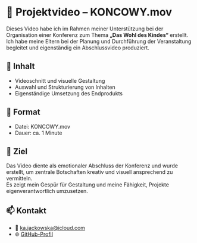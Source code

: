 # 🎥 Projektvideo – KONCOWY.mov

Dieses Video habe ich im Rahmen meiner Unterstützung bei der Organisation einer Konferenz zum Thema **„Das Wohl des Kindes“** erstellt.  
Ich habe meine Eltern bei der Planung und Durchführung der Veranstaltung begleitet und eigenständig ein Abschlussvideo produziert.

## 🔧 Inhalt

- Videoschnitt und visuelle Gestaltung
- Auswahl und Strukturierung von Inhalten
- Eigenständige Umsetzung des Endprodukts

## 📁 Format

- Datei: KONCOWY.mov  
- Dauer: ca. 1 Minute

## 🎯 Ziel

Das Video diente als emotionaler Abschluss der Konferenz und wurde erstellt, um zentrale Botschaften kreativ und visuell ansprechend zu vermitteln.  
Es zeigt mein Gespür für Gestaltung und meine Fähigkeit, Projekte eigenverantwortlich umzusetzen.

## 📫 Kontakt

- 📧 ka.jackowska@icloud.com  
- 🌐 [GitHub-Profil](https://github.com/KasiaJack)
